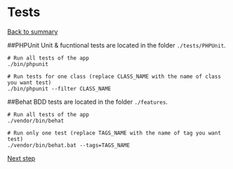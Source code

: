 # Tests

[Back to summary](index.md)

##PHPUnit
Unit & fucntional tests are located in the folder ``./tests/PHPUnit``.

```shell
# Run all tests of the app
./bin/phpunit

# Run tests for one class (replace CLASS_NAME with the name of class you want test)
./bin/phpunit --filter CLASS_NAME
```

##Behat
 BDD tests are located in the folder ``./features``.

```shell
# Run all tests of the app
./vendor/bin/behat

# Run only one test (replace TAGS_NAME with the name of tag you want test)
./vendor/bin/behat.bat --tags=TAGS_NAME
```

[Next step](github-pages/tests.md "Run Tests")
